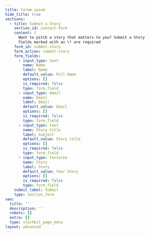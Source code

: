 ```yaml
---
title: lorem-ipsum
hide_title: true
sections:
  - title: Submit a Story
    section_id: contact-form
    content: |
      Want to pitch a story that matters to you? Submit a Story
      Fields marked with an \* are required
    form_id: submit-story
    form_action: submit-story
    form_fields:
      - input_type: text
        name: Name
        label: Name
        default_value: Full Name
        options: []
        is_required: false
        type: form_field
      - input_type: email
        name: Email
        label: Email
        default_value: Email
        options: []
        is_required: false
        type: form_field
      - input_type: text
        name: Story title
        label: Subject
        default_value: Story title
        options: []
        is_required: false
        type: form_field
      - input_type: textarea
        name: Story
        label: Story
        default_value: Your Story
        options: []
        is_required: false
        type: form_field
    submit_label: Submit
    type: section_form
seo:
  title: ''
  description: ''
  robots: []
  extra: []
  type: stackbit_page_meta
layout: advanced
---
```

